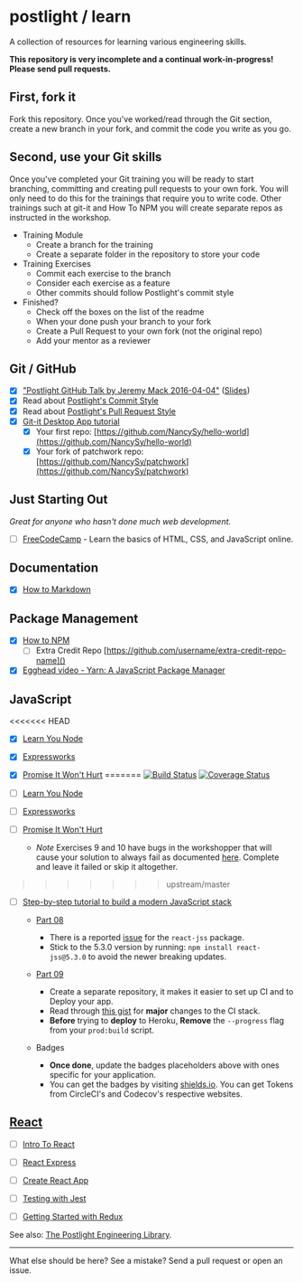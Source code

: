 # postlight / learn

A collection of resources for learning various engineering skills.

**This repository is very incomplete and a continual work-in-progress! Please send pull requests.**

## First, fork it

Fork this repository. Once you've worked/read through the Git section, create a new branch in your fork, and commit the code you write as you go.

## Second, use your Git skills

Once you've completed your Git training you will be ready to start branching, committing and creating pull requests to your own fork. You will only need to do this for the trainings that require you to write code. Other trainings such at git-it and How To NPM you will create separate repos as instructed in the workshop.

* Training Module
  * Create a branch for the training
  * Create a separate folder in the repository to store your code
* Training Exercises
  * Commit each exercise to the branch
  * Consider each exercise as a feature
  * Other commits should follow Postlight's commit style
* Finished?
  * Check off the boxes on the list of the readme
  * When your done push your branch to your fork
  * Create a Pull Request to your own fork (not the original repo)
  * Add your mentor as a reviewer

## Git / GitHub

  * [x] ["Postlight GitHub Talk by Jeremy Mack 2016-04-04"](https://www.youtube.com/watch?v=YtckscmKtYk) ([Slides](https://www.mindmeister.com/678359058?t=zgPweW2tuV))
  * [x] Read about [Postlight's Commit Style](https://trello.com/c/Z2xpXbm1/10-%F0%9F%8E%A8-commit-style)
  * [x] Read about [Postlight's Pull Request Style](https://trello.com/c/DsH0Ea4L/11-%F0%9F%8C%B1-pull-request-style)
  * [x] [Git-it Desktop App tutorial ](https://github.com/jlord/git-it-electron)
    * [x] Your first repo: [https://github.com/NancySy/hello-world](https://github.com/NancySy/hello-world)
    * [x] Your fork of patchwork repo: [https://github.com/NancySy/patchwork](https://github.com/NancySy/patchwork)

## Just Starting Out

_Great for anyone who hasn't done much web development._

* [ ] [FreeCodeCamp](https://www.freecodecamp.org) - Learn the basics of HTML, CSS, and JavaScript online.

## Documentation

* [x] [How to Markdown](https://github.com/workshopper/how-to-markdown)

## Package Management

* [x] [How to NPM](https://github.com/workshopper/how-to-npm)
  * [ ] Extra Credit Repo [https://github.com/username/extra-credit-repo-name]()
* [x] [Egghead video - Yarn: A JavaScript Package Manager](https://egghead.io/lessons/javascript-yarn-a-javascript-package-manager)

## JavaScript

<<<<<<< HEAD
* [x] [Learn You Node](https://github.com/workshopper/learnyounode)
* [x] [Expressworks](https://github.com/azat-co/expressworks)
* [x] [Promise It Won't Hurt](https://github.com/stevekane/promise-it-wont-hurt)
=======
[![Build Status](https://img.shields.io/circleci/token/YOUR_TOKEN/project/github/USER/REPO/BRANCH.svg?style=flat-square)](https://circleci.com/USER/REPO/tree/BRANCH) [![Coverage Status](https://img.shields.io/codecov/c/token/YOUR_TOKEN/github/USER/REPO/BRANCH.svg?style=flat-square)](https://codecov.io/USER/REPO/branch/BRANCH)

* [ ] [Learn You Node](https://github.com/workshopper/learnyounode)
* [ ] [Expressworks](https://github.com/azat-co/expressworks)
* [ ] [Promise It Won't Hurt](https://github.com/stevekane/promise-it-wont-hurt)
  * _Note_ Exercises 9 and 10 have bugs in the workshopper that will cause your solution to always fail as documented [here](https://github.com/stevekane/promise-it-wont-hurt/pull/112). Complete and leave it failed or skip it altogether.
>>>>>>> upstream/master
* [ ] [Step-by-step tutorial to build a modern JavaScript stack](https://github.com/verekia/js-stack-from-scratch)

  * [Part 08](https://github.com/verekia/js-stack-from-scratch/blob/master/tutorial/08-bootstrap-jss.md) 
    * There is a reported [issue](https://github.com/verekia/js-stack-from-scratch/issues/202) for the `react-jss` package.
    * Stick to the 5.3.0 version by running: `npm install react-jss@5.3.0` to avoid the newer breaking updates.

  * [Part 09](https://github.com/verekia/js-stack-from-scratch/blob/master/tutorial/09-travis-coveralls-heroku.md)
    * Create a separate repository, it makes it easier to set up CI and to Deploy your app.
    * Read through [this gist](https://gist.github.com/Faultless/cbb014364dc1a5440ab6473a9a3608ab) for **major** changes to the CI stack.
    * **Before** trying to **deploy** to Heroku, **Remove** the `--progress` flag from your `prod:build` script.

  * Badges
    * **Once done**, update the badges placeholders above with ones specific for your application.
    * You can get the badges by visiting [shields.io](http://shields.io/). You can get Tokens from CircleCI's and Codecov's respective websites.

## [React](https://facebook.github.io/react/)

* [ ] [Intro To React](https://facebook.github.io/react/tutorial/tutorial.html)
* [ ] [React Express](http://www.react.express/)
* [ ] [Create React App](https://github.com/facebookincubator/create-react-app)
* [ ] [Testing with Jest](https://facebook.github.io/jest/docs/tutorial-react.html)
* [ ] [Getting Started with Redux](https://egghead.io/courses/getting-started-with-redux)


See also: [The Postlight Engineering Library](https://trello.com/b/Sgol3uST/postlight-engineering-library).

---

What else should be here? See a mistake? Send a pull request or open an issue.
